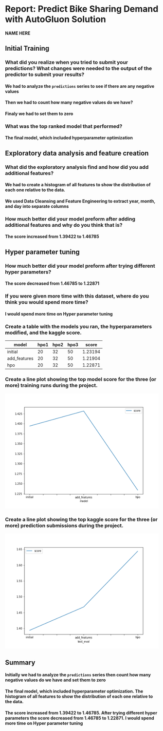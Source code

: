 # Report: Predict Bike Sharing Demand with AutoGluon Solution
#### NAME HERE

## Initial Training
### What did you realize when you tried to submit your predictions? What changes were needed to the output of the predictor to submit your results?

#### We had to analyze the `predictions` series to see if there are any negative values
#### Then we had to count how many negative values do we have?
#### Finaly we had to set them to zero

### What was the top ranked model that performed?
#### The final model, which included hyperparameter optimization

## Exploratory data analysis and feature creation
### What did the exploratory analysis find and how did you add additional features?

#### We had to create a histogram of all features to show the distribution of each one relative to the data.
#### We used Data Cleansing and Feature Engineering to extract year, month, and day into separate columns


### How much better did your model preform after adding additional features and why do you think that is?
#### The score increased from 1.39422 to 1.46785

## Hyper parameter tuning
### How much better did your model preform after trying different hyper parameters?
#### The score decreased from 1.46785 to 1.22871

### If you were given more time with this dataset, where do you think you would spend more time?
#### I would spend more time on Hyper parameter tuning

### Create a table with the models you ran, the hyperparameters modified, and the kaggle score.
|model|hpo1|hpo2|hpo3|score|
|--|--|--|--|--|
|initial|20|32|50|1.23194|
|add_features|20|32|50|1.21904|
|hpo|20|32|50|1.22871|

### Create a line plot showing the top model score for the three (or more) training runs during the project.


![model_train_score.png](img/model_train_score.png)

### Create a line plot showing the top kaggle score for the three (or more) prediction submissions during the project.



![model_test_score.png](img/model_test_score.png)

## Summary
#### Initially we had to analyze the `predictions` series then count how many negative values do we have and set them to zero
#### The final model, which included hyperparameter optimization. The histogram of all features to show the distribution of each one relative to the data.
#### The score increased from 1.39422 to 1.46785. After trying different hyper parameters the score decreased from 1.46785 to 1.22871. I would spend more time on Hyper parameter tuning
